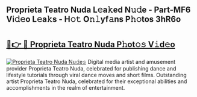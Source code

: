 ## Proprieta Teatro Nuda L𝚎a𝚔ed N𝚞𝚍e - Part-MF6 Vi𝚍𝚎o L𝚎a𝚔s - H𝚘𝚝 O𝚗𝚕yf𝚊ns P𝚑𝚘tos 3hR6o

# <h2><a href="http://kfdi7p.oniu.top/?m=Proprieta+Teatro+Nuda">🔗👉 🔴 Proprieta Teatro Nuda P𝚑ot𝚘𝚜 V𝚒d𝚎o</a></h2>

[![Proprieta Teatro Nuda Nu𝚍e𝚜](https://i.imgur.com/0qMVB7G.gif)](http://kfdi7p.oniu.top/?m=Proprieta+Teatro+Nuda)
Digital media artist and amusement provider Proprieta Teatro Nuda, celebrated for publishing dance and lifestyle tutorials through viral dance moves and short films. Outstanding artist Proprieta Teatro Nuda, celebrated for their exceptional abilities and accomplishments in the realm of entertainment.  
